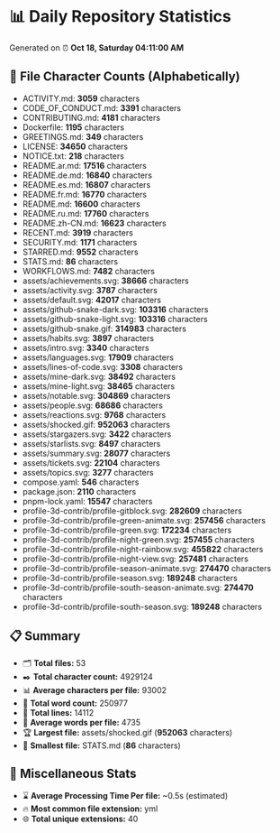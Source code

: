 # 📊 Daily Repository Statistics
Generated on ⏰ **Oct 18, Saturday 04:11:00 AM**

## 📂 File Character Counts (Alphabetically)
- ACTIVITY.md: **3059** characters
- CODE_OF_CONDUCT.md: **3391** characters
- CONTRIBUTING.md: **4181** characters
- Dockerfile: **1195** characters
- GREETINGS.md: **349** characters
- LICENSE: **34650** characters
- NOTICE.txt: **218** characters
- README.ar.md: **17516** characters
- README.de.md: **16840** characters
- README.es.md: **16807** characters
- README.fr.md: **16770** characters
- README.md: **16600** characters
- README.ru.md: **17760** characters
- README.zh-CN.md: **16623** characters
- RECENT.md: **3919** characters
- SECURITY.md: **1171** characters
- STARRED.md: **9552** characters
- STATS.md: **86** characters
- WORKFLOWS.md: **7482** characters
- assets/achievements.svg: **38666** characters
- assets/activity.svg: **3787** characters
- assets/default.svg: **42017** characters
- assets/github-snake-dark.svg: **103316** characters
- assets/github-snake-light.svg: **103316** characters
- assets/github-snake.gif: **314983** characters
- assets/habits.svg: **3897** characters
- assets/intro.svg: **3340** characters
- assets/languages.svg: **17909** characters
- assets/lines-of-code.svg: **3308** characters
- assets/mine-dark.svg: **38492** characters
- assets/mine-light.svg: **38465** characters
- assets/notable.svg: **304869** characters
- assets/people.svg: **68686** characters
- assets/reactions.svg: **9768** characters
- assets/shocked.gif: **952063** characters
- assets/stargazers.svg: **3422** characters
- assets/starlists.svg: **8497** characters
- assets/summary.svg: **28077** characters
- assets/tickets.svg: **22104** characters
- assets/topics.svg: **3277** characters
- compose.yaml: **546** characters
- package.json: **2110** characters
- pnpm-lock.yaml: **15547** characters
- profile-3d-contrib/profile-gitblock.svg: **282609** characters
- profile-3d-contrib/profile-green-animate.svg: **257456** characters
- profile-3d-contrib/profile-green.svg: **172234** characters
- profile-3d-contrib/profile-night-green.svg: **257455** characters
- profile-3d-contrib/profile-night-rainbow.svg: **455822** characters
- profile-3d-contrib/profile-night-view.svg: **257481** characters
- profile-3d-contrib/profile-season-animate.svg: **274470** characters
- profile-3d-contrib/profile-season.svg: **189248** characters
- profile-3d-contrib/profile-south-season-animate.svg: **274470** characters
- profile-3d-contrib/profile-south-season.svg: **189248** characters

## 📋 Summary
- 🗂️ **Total files:** 53
- ✒️ **Total character count:** 4929124
- 📊 **Average characters per file:** 93002
- 📝 **Total word count:** 250977
- 🧾 **Total lines:** 14112
- 📐 **Average words per file:** 4735
- 🏆 **Largest file:** assets/shocked.gif (**952063** characters)
- 🥉 **Smallest file:** STATS.md (**86** characters)

## 🌟 Miscellaneous Stats
- ⌛ **Average Processing Time Per file:** ~0.5s (estimated)
- 🔥 **Most common file extension:** yml
- 🌐 **Total unique extensions:** 40

